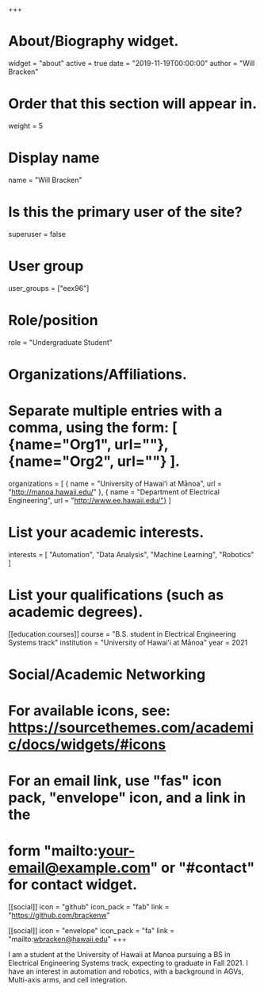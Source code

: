 +++
# About/Biography widget.

widget = "about"
active = true 
date = "2019-11-19T00:00:00" 
author = "Will Bracken"

# Order that this section will appear in.

weight = 5

# Display name

name = "Will Bracken"

# Is this the primary user of the site?

superuser = false

# User group

user_groups = ["eex96"]

# Role/position

role = "Undergraduate Student"

# Organizations/Affiliations.

# Separate multiple entries with a comma, using the form: [ {name="Org1", url=""}, {name="Org2", url=""} ].

organizations = [ { name = "University of Hawaiʻi at Mānoa", url = "http://manoa.hawaii.edu/" }, { name = "Department of Electrical Engineering", url = "http://www.ee.hawaii.edu/"} ]

# List your academic interests.

interests = [ "Automation", "Data Analysis", "Machine Learning", "Robotics" ]

# List your qualifications (such as academic degrees).

[[education.courses]]
  course = "B.S. student in Electrical Engineering Systems track"
  institution = "University of Hawaiʻi at Mānoa" 
  year = 2021

# Social/Academic Networking

# For available icons, see: https://sourcethemes.com/academic/docs/widgets/#icons

# For an email link, use "fas" icon pack, "envelope" icon, and a link in the

# form "mailto:your-email@example.com" or "#contact" for contact widget.
  
[[social]] 
  icon = "github"
  icon_pack = "fab"
  link = "https://github.com/brackenw"

[[social]] 
  icon = "envelope"
  icon_pack = "fa" 
  link = "mailto:wbracken@hawaii.edu"
+++

I am a student at the University of Hawaii at Manoa pursuing a BS in Electrical Engineering Systems track, expecting to graduate in Fall 2021. I have an interest in automation and robotics, with a background in AGVs, Multi-axis arms, and cell integration.
<!--stackedit_data:
eyJoaXN0b3J5IjpbLTEyOTY2Nzg4MzBdfQ==
-->
